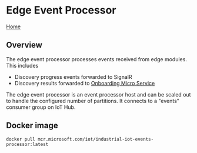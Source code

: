 # Edge Event Processor

[Home](readme.md)

## Overview

The edge event processor processes events received from edge modules.  This includes

* Discovery progress events forwarded to SignalR
* Discovery results forwarded to [Onboarding Micro Service](onboarding.md)

The edge event processor is an event processor host and can be scaled out to handle the configured number of partitions.  It connects to a "events" consumer group on IoT Hub.

## Docker image

`docker pull mcr.microsoft.com/iot/industrial-iot-events-processor:latest`
